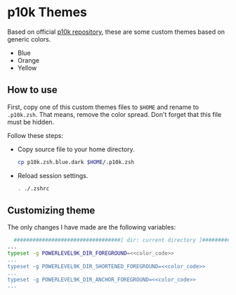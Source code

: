 # p10k Themes

Based on official [p10k repository](https://github.com/romkatv/powerlevel10k), these are some custom themes based on generic colors.

* Blue
* Orange
* Yellow

## How to use

First, copy one of this custom themes files to `$HOME` and rename to `.p10k.zsh`. That means, remove the color spread. Don't forget that this file must be hidden.

Follow these steps:
* Copy source file to your home directory.
  ```sh
  cp p10k.zsh.blue.dark $HOME/.p10k.zsh
  ```
* Reload session settings.
  ```sh
  . ./.zshrc
  ```

## Customizing theme

The only changes I have made are the following variables:

```sh
  ##################################[ dir: current directory ]##################################
...
typeset -g POWERLEVEL9K_DIR_FOREGROUND=<<color_code>>
...
typeset -g POWERLEVEL9K_DIR_SHORTENED_FOREGROUND=<<color_code>>
...
typeset -g POWERLEVEL9K_DIR_ANCHOR_FOREGROUND=<<color_code>>
...
```
